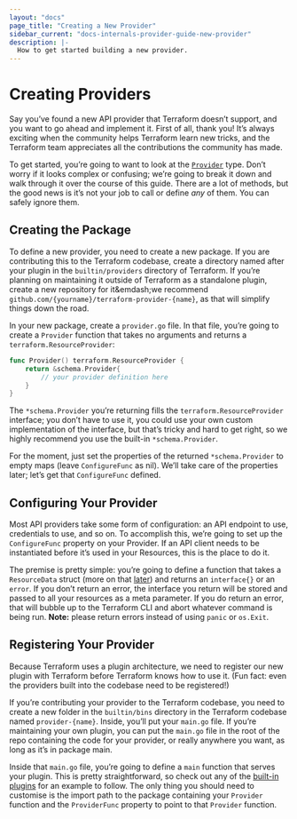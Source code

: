```yaml
---
layout: "docs"
page_title: "Creating a New Provider"
sidebar_current: "docs-internals-provider-guide-new-provider"
description: |-
  How to get started building a new provider.
---
```


# Creating Providers

Say you’ve found a new API provider that Terraform doesn’t support, and you
want to go ahead and implement it. First of all, thank you! It’s always
exciting when the community helps Terraform learn new tricks, and the Terraform
team appreciates all the contributions the community has made.

To get started, you’re going to want to look at the
[`Provider`](https://godoc.org/github.com/hashicorp/terraform/helper/schema#Provider)
type. Don’t worry if it looks complex or confusing; we’re going to break it
down and walk through it over the course of this guide. There are a lot of
methods, but the good news is it’s not your job to call or define _any_ of
them. You can safely ignore them.

## Creating the Package

To define a new provider, you need to create a new package. If you are
contributing this to the Terraform codebase, create a directory named after
your plugin in the `builtin/providers` directory of Terraform. If you’re
planning on maintaining it outside of Terraform as a standalone plugin, create
a new repository for it&emdash;we recommend
`github.com/{yourname}/terraform-provider-{name}`, as that will simplify things
down the road.

In your new package, create a `provider.go` file. In that file, you’re going to
create a `Provider` function that takes no arguments and returns a
`terraform.ResourceProvider`:

```go
func Provider() terraform.ResourceProvider {
	return &schema.Provider{
		// your provider definition here
	}
}
```

The `*schema.Provider` you’re returning fills the `terraform.ResourceProvider`
interface; you don’t have to use it, you could use your own custom
implementation of the interface, but that’s tricky and hard to get right, so we
highly recommend you use the built-in `*schema.Provider`.

For the moment, just set the properties of the returned `*schema.Provider` to
empty maps (leave `ConfigureFunc` as nil). We’ll take care of the properties
later; let’s get that `ConfigureFunc` defined.

## Configuring Your Provider

Most API providers take some form of configuration: an API endpoint to use,
credentials to use, and so on. To accomplish this, we’re going to set up the
`ConfigureFunc` property on your Provider. If an API client needs to be
instantiated before it’s used in your Resources, this is the place to do it.

The premise is pretty simple: you’re going to define a function that takes a
`ResourceData` struct (more on that
[later](/docs/internals/providers/resource-data.html)) and returns an
`interface{}` or an `error`. If you don’t return an error, the interface you
return will be stored and passed to all your resources as a meta parameter. If
you do return an error, that will bubble up to the Terraform CLI and abort
whatever command is being run. **Note:** please return errors instead of using
`panic` or `os.Exit`.

## Registering Your Provider

Because Terraform uses a plugin architecture, we need to register our new
plugin with Terraform before Terraform knows how to use it. (Fun fact: even the
providers built into the codebase need to be registered!)

If you’re contributing your provider to the Terraform codebase, you need to
create a new folder in the `builtin/bins` directory in the Terraform codebase
named `provider-{name}`. Inside, you’ll put your `main.go` file. If you’re
maintaining your own plugin, you can put the `main.go` file in the root of the
repo containing the code for your provider, or really anywhere you want, as
long as it’s in package main.

Inside that `main.go` file, you’re going to define a `main` function that
serves your plugin. This is pretty straightforward, so check out any of the
[built-in
plugins](https://github.com/hashicorp/terraform/tree/master/builtin/bins) for
an example to follow. The only thing you should need to customise is the import
path to the package containing your `Provider` function and the `ProviderFunc`
property to point to that `Provider` function.
